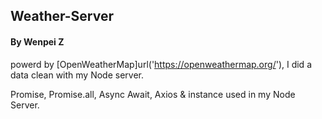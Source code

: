 ## Weather-Server

#### By Wenpei Z

powerd by [OpenWeatherMap]url('https://openweathermap.org/'), I did a data clean with my Node server.

Promise, Promise.all, Async Await, Axios & instance used in my Node Server.
